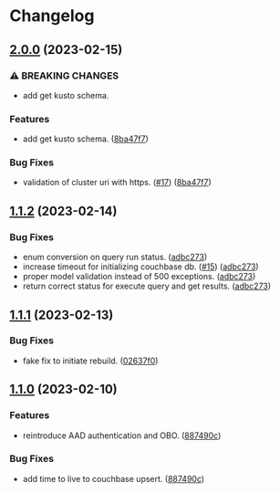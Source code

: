 # Changelog

## [2.0.0](https://github.com/microsoft/tim-data-investigate-platform/compare/backend-v1.1.2...backend-v2.0.0) (2023-02-15)


### ⚠ BREAKING CHANGES

* add get kusto schema.

### Features

* add get kusto schema. ([8ba47f7](https://github.com/microsoft/tim-data-investigate-platform/commit/8ba47f7880cb624457f6170e636958df0c4dc12e))


### Bug Fixes

* validation of cluster uri with https. ([#17](https://github.com/microsoft/tim-data-investigate-platform/issues/17)) ([8ba47f7](https://github.com/microsoft/tim-data-investigate-platform/commit/8ba47f7880cb624457f6170e636958df0c4dc12e))

## [1.1.2](https://github.com/microsoft/tim-data-investigate-platform/compare/backend-v1.1.1...backend-v1.1.2) (2023-02-14)


### Bug Fixes

* enum conversion on query run status. ([adbc273](https://github.com/microsoft/tim-data-investigate-platform/commit/adbc273806b9ea115ccdf4e125cee79a4c271f74))
* increase timeout for initializing couchbase db. ([#15](https://github.com/microsoft/tim-data-investigate-platform/issues/15)) ([adbc273](https://github.com/microsoft/tim-data-investigate-platform/commit/adbc273806b9ea115ccdf4e125cee79a4c271f74))
* proper model validation instead of 500 exceptions. ([adbc273](https://github.com/microsoft/tim-data-investigate-platform/commit/adbc273806b9ea115ccdf4e125cee79a4c271f74))
* return correct status for execute query and get results. ([adbc273](https://github.com/microsoft/tim-data-investigate-platform/commit/adbc273806b9ea115ccdf4e125cee79a4c271f74))

## [1.1.1](https://github.com/microsoft/tim-data-investigate-platform/compare/backend-v1.1.0...backend-v1.1.1) (2023-02-13)


### Bug Fixes

* fake fix to initiate rebuild. ([02637f0](https://github.com/microsoft/tim-data-investigate-platform/commit/02637f0cd3d4361d4a6b8e75f6b36870c89598b4))

## [1.1.0](https://github.com/microsoft/tim-data-investigate-platform/compare/backend-v1.0.5...backend-v1.1.0) (2023-02-10)


### Features

* reintroduce AAD authentication and OBO. ([887490c](https://github.com/microsoft/tim-data-investigate-platform/commit/887490cd973569df313ec5984696be1384f89016))


### Bug Fixes

* add time to live to couchbase upsert. ([887490c](https://github.com/microsoft/tim-data-investigate-platform/commit/887490cd973569df313ec5984696be1384f89016))
